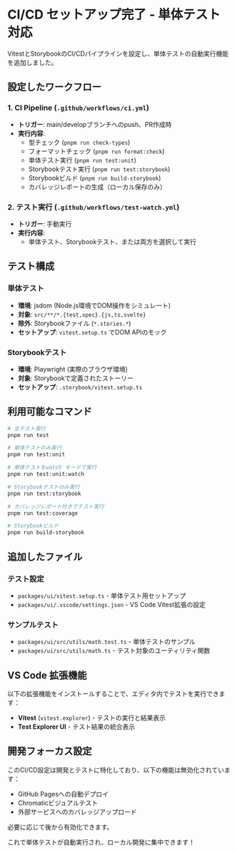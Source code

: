 # CI/CD セットアップ完了 - 単体テスト対応

VitestとStorybookのCI/CDパイプラインを設定し、単体テストの自動実行機能を追加しました。

## 設定したワークフロー

### 1. CI Pipeline (`.github/workflows/ci.yml`)

- **トリガー**: main/developブランチへのpush、PR作成時
- **実行内容**:
    - 型チェック (`pnpm run check-types`)
    - フォーマットチェック (`pnpm run format:check`)
    - 単体テスト実行 (`pnpm run test:unit`)
    - Storybookテスト実行 (`pnpm run test:storybook`)
    - Storybookビルド (`pnpm run build-storybook`)
    - カバレッジレポートの生成（ローカル保存のみ）

### 2. テスト実行 (`.github/workflows/test-watch.yml`)

- **トリガー**: 手動実行
- **実行内容**:
    - 単体テスト、Storybookテスト、または両方を選択して実行

## テスト構成

### 単体テスト

- **環境**: jsdom (Node.js環境でDOM操作をシミュレート)
- **対象**: `src/**/*.{test,spec}.{js,ts,svelte}`
- **除外**: Storybookファイル (`*.stories.*`)
- **セットアップ**: `vitest.setup.ts` でDOM APIのモック

### Storybookテスト

- **環境**: Playwright (実際のブラウザ環境)
- **対象**: Storybookで定義されたストーリー
- **セットアップ**: `.storybook/vitest.setup.ts`

## 利用可能なコマンド

```bash
# 全テスト実行
pnpm run test

# 単体テストのみ実行
pnpm run test:unit

# 単体テストをwatch モードで実行
pnpm run test:unit:watch

# Storybookテストのみ実行
pnpm run test:storybook

# カバレッジレポート付きでテスト実行
pnpm run test:coverage

# Storybookビルド
pnpm run build-storybook
```

## 追加したファイル

### テスト設定

- `packages/ui/vitest.setup.ts` - 単体テスト用セットアップ
- `packages/ui/.vscode/settings.json` - VS Code Vitest拡張の設定

### サンプルテスト

- `packages/ui/src/utils/math.test.ts` - 単体テストのサンプル
- `packages/ui/src/utils/math.ts` - テスト対象のユーティリティ関数

## VS Code 拡張機能

以下の拡張機能をインストールすることで、エディタ内でテストを実行できます：

- **Vitest** (`vitest.explorer`) - テストの実行と結果表示
- **Test Explorer UI** - テスト結果の統合表示

## 開発フォーカス設定

このCI/CD設定は開発とテストに特化しており、以下の機能は無効化されています：

- GitHub Pagesへの自動デプロイ
- Chromaticビジュアルテスト
- 外部サービスへのカバレッジアップロード

必要に応じて後から有効化できます。

これで単体テストが自動実行され、ローカル開発に集中できます！
